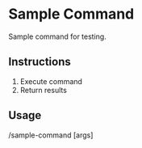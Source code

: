 # Sample Command

Sample command for testing.

## Instructions
1. Execute command
2. Return results

## Usage
/sample-command [args]

